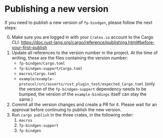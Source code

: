 # Publishing a new version

If you need to publish a new version of `fp-bindgen`, please follow the next
steps:

0. Make sure you are logged in with your `Crates.io` account to the Cargo CLI:
   https://doc.rust-lang.org/cargo/reference/publishing.html#before-your-first-publish
1. Update all references to the version number in the project. At the time of
   writing, these are the files containing the version number:
   * `fp-bindgen/Cargo.toml`
   * `fp-bindgen-support/Cargo.toml`
   * `macros/Cargo.toml`
   * `example/example-protocol/src/asserts/rust_plugin_test/expected_Cargo.toml`
     (only the version of the `fp-bindgen-support` dependency needs to be
     bumped, the version of the `example-bindings` itself can stay the same.)
2. Commit all the version changes and create a PR for it. Please wait for an
   approval before continuing to publish the new version.
3. Run `cargo publish` in the three crates, in the following order:
   1. `macros`
   2. `fp-bindgen-support`
   3. `fp-bindgen`
